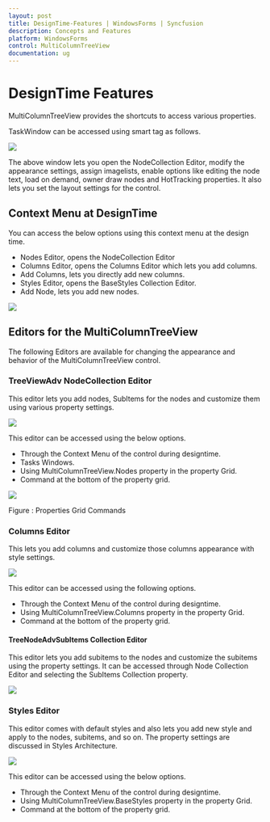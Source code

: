 ```yaml
---
layout: post
title: DesignTime-Features | WindowsForms | Syncfusion
description: Concepts and Features
platform: WindowsForms
control: MultiColumnTreeView
documentation: ug
---
```

# DesignTime Features

MultiColumnTreeView provides the shortcuts to access various properties.

TaskWindow can be accessed using smart tag as follows.

 ![](DesignTime-Features_images/DesignTime-Features_img1.jpeg) 
 
 


The above window lets you open the NodeCollection Editor, modify the appearance settings, assign imagelists, enable 
options like editing the node text, load on demand, owner draw nodes and HotTracking properties. It also lets you set
the layout settings for the control.


## Context Menu at DesignTime

You can access the below options using this context menu at the design time.

* Nodes Editor, opens the NodeCollection Editor
* Columns Editor, opens the Columns Editor which lets you add columns.
* Add Columns, lets you directly add new columns.
* Styles Editor, opens the BaseStyles Collection Editor.
* Add Node, lets you add new nodes.

 ![](DesignTime-Features_images/DesignTime-Features_img2.jpeg) 
 
 
 
 
## Editors for the MultiColumnTreeView

The following Editors are available for changing the appearance and behavior of the MultiColumnTreeView control.

### TreeViewAdv NodeCollection Editor

This editor lets you add nodes, SubItems for the nodes and customize them using various property settings.


 ![](DesignTime-Features_images/DesignTime-Features_img3.jpeg) 
 



This editor can be accessed using the below options.

* Through the Context Menu of the control during designtime.
* Tasks Windows.
* Using MultiColumnTreeView.Nodes property in the property Grid.
* Command at the bottom of the property grid.

![](DesignTime-Features_images/DesignTime-Features_img4.jpeg)  

Figure : Properties Grid Commands


### Columns Editor

This lets you add columns and customize those columns appearance with style settings.

 ![](DesignTime-Features_images/DesignTime-Features_img5.jpeg) 
  



This editor can be accessed using the following options.

* Through the Context Menu of the control during designtime.
* Using MultiColumnTreeView.Columns property in the property Grid.
* Command at the bottom of the property grid.

#### TreeNodeAdvSubItems Collection Editor

This editor lets you add subitems to the nodes and customize the subitems using the property settings. It can be accessed through Node Collection Editor and selecting the SubItems Collection property.

 ![](DesignTime-Features_images/DesignTime-Features_img6.jpeg) 
 
 


### Styles Editor

This editor comes with default styles and also lets you add new style and apply to the nodes, subitems, and so on. The property settings are discussed in Styles Architecture.

![](DesignTime-Features_images/DesignTime-Features_img7.jpeg) 




This editor can be accessed using the below options.

* Through the Context Menu of the control during designtime.
* Using MultiColumnTreeView.BaseStyles property in the property Grid.
* Command at the bottom of the property grid.
